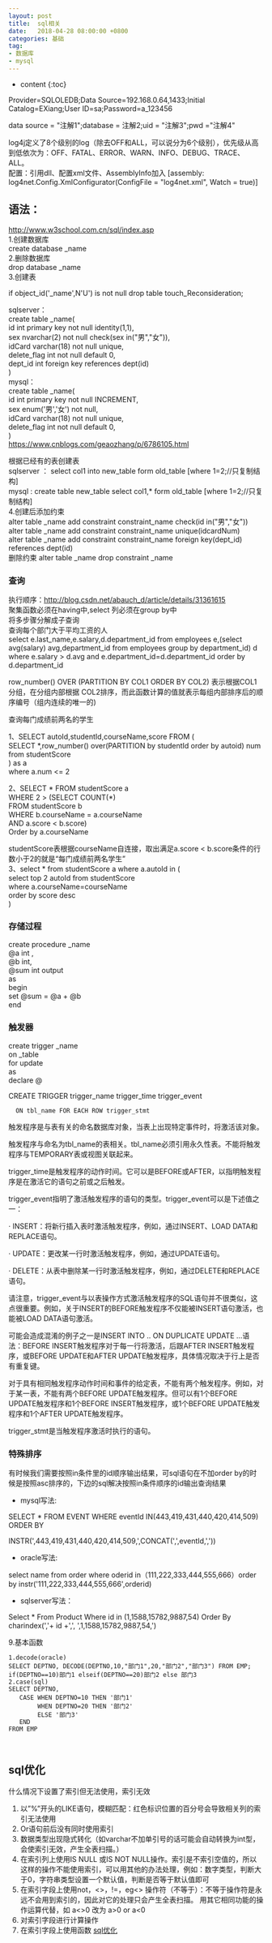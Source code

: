 ```yaml
---
layout: post
title:  sql相关
date:   2018-04-28 08:00:00 +0800
categories: 基础
tag: 
- 数据库
- mysql
---
```


* content
{:toc}

Provider=SQLOLEDB;Data Source=192.168.0.64,1433;Initial Catalog=EXiang;User ID=sa;Password=a_123456   
   
data source = "注解1";database = 注解2;uid = "注解3";pwd ="注解4"   
   
log4j定义了8个级别的log（除去OFF和ALL，可以说分为6个级别），优先级从高到低依次为：OFF、FATAL、ERROR、WARN、INFO、DEBUG、TRACE、 ALL。   
配置：引用dll、配置xml文件、AssemblyInfo加入 [assembly: log4net.Config.XmlConfigurator(ConfigFile = "log4net.xml", Watch = true)]   
   
## 语法：   
http://www.w3school.com.cn/sql/index.asp   
1.创建数据库   
create database _name   
2.删除数据库   
drop database _name   
3.创建表   
   
if object_id('_name',N'U') is not null drop table touch_Reconsideration;   
   
sqlserver：   
create table _name(   
id int primary key not null identity(1,1),   
sex nvarchar(2) not null check(sex in("男","女")),   
idCard varchar(18) not null unique,   
delete_flag int not null default 0,   
dept_id int foreign key references dept(id)   
)   
mysql：   
create table _name(   
id int primary key not null INCREMENT,   
sex enum('男','女') not null,   
idCard varchar(18) not null unique,   
delete_flag int not null default 0,   
)   
https://www.cnblogs.com/geaozhang/p/6786105.html   
   
根据已经有的表创建表   
sqlserver ： select col1 into new_table form old_table [where 1=2;//只复制结构]   
mysql :  create table new_table select col1,* form old_table [where 1=2;//只复制结构]   
4.创建后添加约束    
alter table _name add constraint constraint_name check(id in("男","女"))   
alter  table _name add constraint constraint_name unique(idcardNum)   
alter table _name add constraint constraint_name foreign key(dept_id) references dept(id)   
删除约束 alter table _name drop constraint _name   
   
### 查询   
执行顺序：http://blog.csdn.net/abauch_d/article/details/31361615   
聚集函数必须在having中,select 列必须在group by中   
将多步骤分解成子查询   
查询每个部门大于平均工资的人   
select e.last_name,e.salary,d.department_id from employees e,(select avg(salary) avg,department_id from employees group by department_id) d    
where e.salary > d.avg and e.department_id=d.department_id order by d.department_id   
   
row_number() OVER (PARTITION BY COL1 ORDER BY COL2) 表示根据COL1分组，在分组内部根据 COL2排序，而此函数计算的值就表示每组内部排序后的顺序编号（组内连续的唯一的)   
   
   
查询每门成绩前两名的学生   
   
1、SELECT autoId,studentId,courseName,score FROM (   
    SELECT *,row_number() over(PARTITION  by studentId order by autoid) num from studentScore   
) as a   
where a.num <= 2   
   
2、SELECT * FROM studentScore a   
 WHERE 2 > (SELECT COUNT(*)   
              FROM studentScore b   
             WHERE b.courseName = a.courseName   
               AND a.score < b.score)   
 Order by a.courseName   
   
  studentScore表根据courseName自连接，取出满足a.score < b.score条件的行数小于2的就是“每门成绩前两名学生”   
 3、select * from studentScore a where a.autoId in (   
    select top 2 autoId from studentScore   
    where a.courseName=courseName   
    order by score desc   
)   
   
   
### 存储过程   
create procedure   _name   
    @a int ,   
    @b int,   
    @sum int output   
as   
begin   
    set @sum = @a + @b   
end   
   
### 触发器   
create trigger _name   
    on _table   
    for update   
as   
    declare @   
   
CREATE TRIGGER trigger_name trigger_time trigger_event   
   
      ON tbl_name FOR EACH ROW trigger_stmt   
   
触发程序是与表有关的命名数据库对象，当表上出现特定事件时，将激活该对象。   
   
触发程序与命名为tbl_name的表相关。tbl_name必须引用永久性表。不能将触发程序与TEMPORARY表或视图关联起来。   
   
trigger_time是触发程序的动作时间。它可以是BEFORE或AFTER，以指明触发程序是在激活它的语句之前或之后触发。   
   
trigger_event指明了激活触发程序的语句的类型。trigger_event可以是下述值之一：   
   
·         INSERT：将新行插入表时激活触发程序，例如，通过INSERT、LOAD DATA和REPLACE语句。   
   
·         UPDATE：更改某一行时激活触发程序，例如，通过UPDATE语句。   
   
·         DELETE：从表中删除某一行时激活触发程序，例如，通过DELETE和REPLACE语句。   
   
请注意，trigger_event与以表操作方式激活触发程序的SQL语句并不很类似，这点很重要。例如，关于INSERT的BEFORE触发程序不仅能被INSERT语句激活，也能被LOAD DATA语句激活。   
   
可能会造成混淆的例子之一是INSERT INTO .. ON DUPLICATE UPDATE ...语法：BEFORE INSERT触发程序对于每一行将激活，后跟AFTER INSERT触发程序，或BEFORE UPDATE和AFTER UPDATE触发程序，具体情况取决于行上是否有重复键。   
   
对于具有相同触发程序动作时间和事件的给定表，不能有两个触发程序。例如，对于某一表，不能有两个BEFORE UPDATE触发程序。但可以有1个BEFORE UPDATE触发程序和1个BEFORE INSERT触发程序，或1个BEFORE UPDATE触发程序和1个AFTER UPDATE触发程序。   
   
trigger_stmt是当触发程序激活时执行的语句。   


### 特殊排序
有时候我们需要按照in条件里的id顺序输出结果，可sql语句在不加order by的时候是按照asc排序的，下边的sql解决按照in条件顺序的id输出查询结果

* mysql写法:

SELECT * FROM EVENT WHERE eventId IN(443,419,431,440,420,414,509)  ORDER BY 

INSTR(',443,419,431,440,420,414,509,',CONCAT(',',eventId,','))

* oracle写法:

select name from order where oderid in（111,222,333,444,555,666）order by instr('111,222,333,444,555,666',orderid)

* sqlserver写法：

Select * From Product Where id in (1,1588,15782,9887,54)  Order By charindex(','+ id +',', ',1,1588,15782,9887,54,')



9.基本函数
```
1.decode(oracle)
SELECT DEPTNO, DECODE(DEPTNO,10,"部门1",20,"部门2","部门3") FROM EMP;
if(DEPTNO==10)部门1 elseif(DEPTNO==20)部门2 else 部门3
2.case(sql)
SELECT DEPTNO,
   CASE WHEN DEPTNO=10 THEN '部门1'
        WHEN DEPTNO=20 THEN '部门2'
        ELSE '部门3' 
   END
FROM EMP

   
 ```

## sql优化   
什么情况下设置了索引但无法使用，索引无效

1. 以”%”开头的LIKE语句，模糊匹配：红色标识位置的百分号会导致相关列的索引无法使用
2. Or语句前后没有同时使用索引
3. 数据类型出现隐式转化（如varchar不加单引号的话可能会自动转换为int型，会使索引无效，产生全表扫描。）
4. 在索引列上使用IS NULL 或IS NOT NULL操作。索引是不索引空值的，所以这样的操作不能使用索引，可以用其他的办法处理，例如：数字类型，判断大于0，字符串类型设置一个默认值，判断是否等于默认值即可
5. 在索引字段上使用not，<>，!=，eg<> 操作符（不等于）：不等于操作符是永远不会用到索引的，因此对它的处理只会产生全表扫描。 用其它相同功能的操作运算代替，如 a<>0 改为 a>0 or a<0
6. 对索引字段进行计算操作
7. 在索引字段上使用函数
[sql优化](https://blog.csdn.net/u010796790/article/details/52194850)
